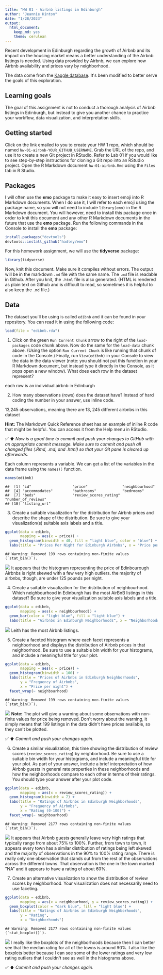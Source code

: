 ```yaml
---
title: "HW 01 - Airbnb listings in Edinburgh"
author: "Jeannie Hinton"
date: "1/28/2023"
output: 
  html_document: 
    keep_md: yes
    theme: cerulean
---
```



Recent development in Edinburgh regarding the growth of Airbnb and its impact on the housing market means a better understanding of the Airbnb listings is needed. Using data provided by Airbnb, we can explore how Airbnb availability and prices vary by neighborhood.

The data come from the [Kaggle database](https://www.kaggle.com/thoroc/edinburgh-inside-airbnb/version/2). It's 
been modified to better serve the goals of this exploration.

## Learning goals

The goal of this assignment is not to conduct a thorough analysis of Airbnb listings in Edinburgh, but instead to give you another chance to practice your workflow, data visualization, and interpretation skills.


## Getting started

Click on the link emailed to you to create your HW 1 repo, which should be named `hw-01-airbnb-YOUR_GITHUB_USERNAME`. Grab the URL of the repo, and use it to create a new Git project in RStudio. Refer to Lab 01 if you would like to see step-by-step instructions for cloning a Git repo into an RStudio project.  Open the R Markdown document `hw-01-airbnb.Rmd` using the `Files` tab in R Studio.


## Packages

I will often use the **emo** package to make it easy to insert emoji into R Markdown documents. When I do use it, I will refer to each emoji using the package name, so you will not need to include `library(emo)` in the R Markdown document.  You will however, need to install this package once in order to knit this document and any other R Markdown documents in the future that use the **emo** package.  Run the following commands in the Console to install the **emo** package:


```r
install.packages("devtools")
devtools::install_github("hadley/emo")
```

For this homework assignment, we will use the **tidyverse** package:


```r
library(tidyverse)
```
Now, knit this document. Make sure it compiles without errors. The output will be in the markdown `.md` file with the same name.  The `.md` file is readable in Github.  After you knit, the `.html` file is also generated.  (HTML is rendered as plain text on Github and is difficult to read, so sometimes it is helpful to also keep the `.md` file.)

## Data

The dataset you'll be using is called `edibnb` and it can be found in your repository.  You can read it in using the following code:


```r
load(file = "edibnb.rda")
```


1. Click on the green `Run Current Chunk` arrow to the right of the `load-packages` code chunk above.  Now do the same for the `load-data` chunk above. (Using the option `Run Current Chunk` is like running that chunk of code in the Console.)  Finally, run `View(edibnb)` in your Console to view the data in the data viewer (note: you should not put this function in your R Markdown document, but instead type it directly in the Console, as it pops open a new window). What does each row in the dataset represent?

  each row is an individual airbnb in Edinburgh


2. How many observations (rows) does the dataset have? Instead of hard coding the number in your answer, use inline code. 

  13,245 observations, meaning there are 13, 245 different airbnbs in this dataset

**Hint:** The Markdown Quick Reference sheet has an example of inline R code that might be helpful. You can access it from the Help menu in RStudio.

✅ ⬆️ *Now is a good time to commit and push your changes to GitHub with an appropriate commit message. Make sure to commit and push all changed files (.Rmd, .md, and .html) so that your Git pane is cleared up afterwards.*

Each column represents a variable. We can get a list of the variables in the data frame using the `names()` function.


```r
names(edibnb)
```

```
##  [1] "id"                   "price"                "neighbourhood"       
##  [4] "accommodates"         "bathrooms"            "bedrooms"            
##  [7] "beds"                 "review_scores_rating" "number_of_reviews"   
## [10] "listing_url"
```
3.  Create a suitable visualization for the distribution for Airbnb prices and describe the shape of the distribution.  Be sure to give your visualization(s) suitable axis labels and a title.


```r
ggplot(data = edibnb, 
       mapping = aes(x = price)) +
  geom_histogram(binwidth = 40, fill = "light blue", color = "blue") +
  labs(title = "Prices Per Night for Edinburgh Airbnbs", x = "Price per night", y = "Frequency of Airbnbs")
```

```
## Warning: Removed 199 rows containing non-finite values (`stat_bin()`).
```

![](hw-01-airbnb_files/figure-html/unnamed-chunk-4-1.png)<!-- -->
  It appears that the histogram representing the price of Edinbourough Airbnbs is right skewed with a few very high outliers. the majority of airbnbs, though, are under 125 pounds per night.  
  
  
4.  Create a suitable visualization for the distribution of neighbourhood.  Which neighbourhood in Edinburgh has the most AirBnB listings in this dataset?  Be sure to give your visualization suitable axis labels and a title.

```r
ggplot(data = edibnb, 
       mapping = aes(x = neighbourhood)) +
  geom_bar(color = "light blue", fill = "light blue") +
  labs(title = "Airbnbs in Edinburgh Neighborhoods", x = "Neighborhoods", y = "Frequency of Airbnbs")
```

![](hw-01-airbnb_files/figure-html/unnamed-chunk-5-1.png)<!-- -->
   Leith has the most Airbnb listings. 

5. Create a faceted histogram where each facet represents a neighborhood and displays the distribution of Airbnb prices in that neighborhood. Be sure to use a suitable bin width for your histograms, and include a meaningful title for your plot.


```r
ggplot(data = edibnb, 
       mapping = aes(x = price)) +
  geom_histogram(binwidth = 100) +
  labs(title = "Prices of Airbnbs in Edinburgh Neighborhoods",
       y = "Frequency of Airbnbs",
       x = "Price per night") +
  facet_wrap(~ neighbourhood)
```

```
## Warning: Removed 199 rows containing non-finite values (`stat_bin()`).
```

![](hw-01-airbnb_files/figure-html/unnamed-chunk-6-1.png)<!-- -->
**Note:** The plot will give a warning about some observations with non-finite values for price being removed. Don't worry about the warning, it simply means that 199 listings in the data didn't have prices available, so they can't be plotted.

✅ ⬆️ *Commit and push your changes again.*

6. Create a similar visualization, this time showing the distribution of review scores (`review_scores_rating`) by neighborhood.  Be sure to use a suitable bin width for your histograms, and include a meaningful title for your plot.  As part of your answer, include a brief interpretation of how Airbnb guests in general rate properties in these neighborhoods and how the neighborhoods compare to each other in terms of their ratings.  You should type your answer after your plot code.


```r
ggplot(data = edibnb, 
       mapping = aes(x = review_scores_rating)) +
  geom_histogram(binwidth = 7) +
  labs(title = "Ratings of Airbnbs in Edinburgh Neighborhoods",
       y = "Frequency of Airbnbs",
       x = "Rating (0-100)") +
  facet_wrap(~ neighbourhood)
```

```
## Warning: Removed 2177 rows containing non-finite values (`stat_bin()`).
```

![](hw-01-airbnb_files/figure-html/unnamed-chunk-7-1.png)<!-- -->
  It appears that Airbnb guests generally leave very high ratings that typically range from about 75% to 100%. Further, from town to town, it appears every town has a similar distribution of ratings being left skewed and the majority of observations in the 90% to 100% rating range. There is really only one observation that stands out from the rest of the observations across the different towns. That observation is the one in the town marked "NA" and it appears to have a rating of about 60%. 

7.  Create an alternative visualization to show the distribution of review scores by neighborhood.  Your visualization does not necessarily need to use faceting.


```r
ggplot(data = edibnb, 
       mapping = aes(x = neighbourhood, y = review_scores_rating)) +
  geom_boxplot(color = "dark blue", fill = "light blue") +
  labs(title = "Ratings of Airbnbs in Edinburgh Neighborhoods",
       y = "Rating",
       x = "Neighborhoods")
```

```
## Warning: Removed 2177 rows containing non-finite values (`stat_boxplot()`).
```

![](hw-01-airbnb_files/figure-html/unnamed-chunk-8-1.png)<!-- -->
I really like the boxplots of the neighborhoods because then I can better see that the median rating for all of the towns is around 90%. I also like the boxplots better because I can see some of the lower ratings and very low rating outliers that I couldn't see as well in the histograms above. 

✅ ⬆️ *Commit and push your changes again.*
